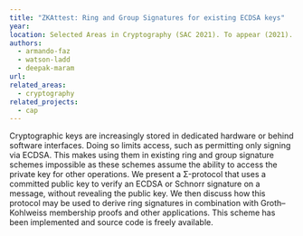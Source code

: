 ```yaml
---
title: "ZKAttest: Ring and Group Signatures for existing ECDSA keys"
year: 
location: Selected Areas in Cryptography (SAC 2021). To appear (2021).
authors:
  - armando-faz
  - watson-ladd
  - deepak-maram
url: 
related_areas:
  - cryptography
related_projects:
  - cap
---
```


Cryptographic keys are increasingly stored in dedicated hardware or behind software interfaces. Doing so limits access, such as permitting only signing via ECDSA. This makes using them in existing ring and group signature schemes impossible as these schemes assume the ability to access the private key for other operations. We present a Σ-protocol that uses a committed public key to verify an ECDSA or Schnorr signature on a message, without revealing the public key. We then discuss how this protocol may be used to derive ring signatures in combination with Groth–Kohlweiss membership proofs and other applications. This scheme has been implemented and source code is freely available.